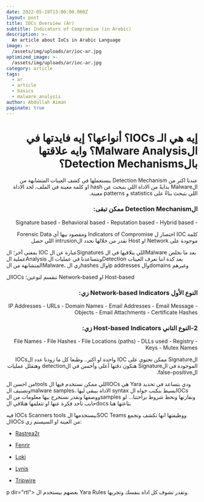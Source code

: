 ```yaml
---
date: 2022-05-28T13:00:00.000Z
layout: post
title: IOCs Overview (Ar)
subtitle: Indicators of Compromise (in Arabic)
description: >-
  An article about IoCs in Arabic Language
image: >-
  /assets/img/uploads/ar/ioc-ar.jpg
optimized_image: >-
  /assets/img/uploads/ar/ioc-ar.jpg
category: article
tags:
  - ar
  - article
  - basics
  - malware_analysis
author: Abdullah Aiman
paginate: true
---
```


<h1 dir="rtl">
<span>
إيه هي الـ IOCs؟ أنواعها؟ إيه فايدتها في الMalware Analysis؟ وايه علاقتها بالDetection Mechanisms؟
</span>
</h1>


<p dir="rtl">
<span>
عندنا اكتر من Detection Mechanism بنستعملها في كشف العينات المتشابهة من الMalware بدايةً من الاداة اللي بتبحث عن hash او كلمة معينة في الملف، لحد الاداة اللي بتبحث بناءً على statistics و patterns معينة.
</span>
</p>


<h3 dir="rtl">
<span>
الDetection Mechanism ممكن تبقى:
</span>
</h3>


<p dir="rtl">
<span>
- Signature based
- Behavioral based
- Reputation based
- Hybrid based
</span>
</p>


<p dir="rtl">
<span>
كلمة IOC اختصار ل Indicators of Compromise ومقصود بيها أي Forensic Data موجودة على Network او Host نقدر من خلالها نحدد الintrusion اللي حصل


بمعنى آخر؛ ال IOC عبارة عن الSignatures اللي بنلاقيها في الMalware بعد ما نخلص عملية الAnalysis وبتساعدنا في عمليات الDetection بعد كدة اننا نعرف العينات المتشابهة من الMalware، زي الhashes والip addresses والdomains وغيرهم


الIOCs تنقسم لنوعين؛ Network-based او Host-based
</span>
</p>


<h3 dir="rtl">
<span>
النوع الأول Network-based Indicators زي:
</span>
</h3>


<p dir="rtl">
<span>
- IP Addresses
- URLs
- Domain Names
- Email Addresses
- Email Message Objects
- Email Attachments
- Certificate Hashes
</span>
</p>


<h3 dir="rtl">
<span>
2-النوع التاني Host-based Indicators زي:
</span>
</h3>


<p dir="rtl">
<span>
- File Names
- File Hashes
- File Locations (paths)
- DLLs used
- Registry Keys
- Mutex Names
</span>
</p>



<p dir="rtl">
<span>
الSignature ممكن تحتوي على IOC واحدة او اكتر.. وطبعا كل ما زودنا عدد الIOCs الموجودة في الSignature هتكون دقتها أعلى وأحسن في الdetection وهتقلل عمليات الfalse-positive.


من احسن الtools اللي ممكن نستخدم فيها الIOCs هي Yara ودي بتساعد في تحديد وتصنيف الmalware samples، الاداة بيبقى ليها syntax بسيط بنكتب جواه الIOCs ووصفها ونقدر نستخرج بيها معلومات من الsamples ونقارنها ونحط شروط براحتنا... لو حابب تاخد فكرة عنها او تتعلمها هتلاقي الdocs بتاعتها هنا


فيه IOCs Scanners tools بيستخدمها الSOC Teams ووظيفتها انها تكشف وتجمع الIOCs من العينة او السيستم زي:
</span>
</p>


- [Rastrea2r](https://github.com/rastrea2r/rastrea2r)

- [Fenrir](https://github.com/Neo23x0/Fenrir)

- [Loki](https://github.com/Neo23x0/Loki)

- [Lynis](https://github.com/CISOfy/Lynis)

- [Tripwire](https://github.com/Tripwire/tripwire-open-source)


p dir="rtl">
<span>
بعضهم بيستخدم ال Yara Rules وتقدر تشوف كل اداة بنفسك وتجربها.
</span>
</p>